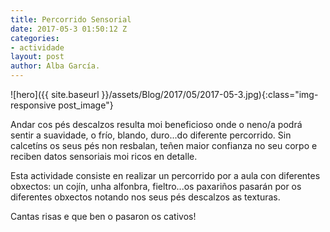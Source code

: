 ```yaml
---
title: Percorrido Sensorial
date: 2017-05-3 01:50:12 Z
categories:
- actividade
layout: post
author: Alba García.
---
```


![hero]({{ site.baseurl }}/assets/Blog/2017/05/2017-05-3.jpg){:class="img-responsive post_image"}
<br>

Andar cos pés descalzos resulta moi beneficioso onde o neno/a podrá sentir a suavidade, o frío, blando, duro...do diferente percorrido. Sin calcetíns os seus pés non resbalan, teñen maior confianza no seu corpo e reciben datos sensoriais moi ricos en detalle.

Esta actividade consiste en realizar un percorrido por a aula con diferentes obxectos: un cojín, unha alfonbra, fieltro...os paxariños pasarán por os diferentes obxectos notando nos seus pés descalzos as texturas.


Cantas risas e que ben o pasaron os cativos! 



